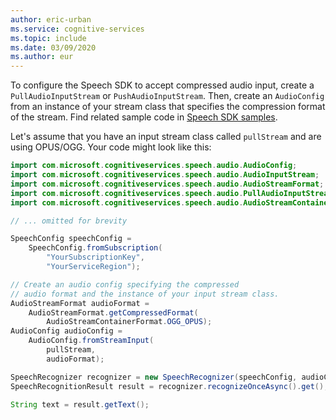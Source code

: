 ```yaml
---
author: eric-urban
ms.service: cognitive-services
ms.topic: include
ms.date: 03/09/2020
ms.author: eur
---
```


To configure the Speech SDK to accept compressed audio input, create a `PullAudioInputStream` or `PushAudioInputStream`. Then, create an `AudioConfig` from an instance of your stream class that specifies the compression format of the stream. Find related sample code in [Speech SDK samples](https://github.com/Azure-Samples/cognitive-services-speech-sdk/blob/master/samples/java/jre/console/src/com/microsoft/cognitiveservices/speech/samples/console/WavStream.java).

Let's assume that you have an input stream class called `pullStream` and are using OPUS/OGG. Your code might look like this:

```java
import com.microsoft.cognitiveservices.speech.audio.AudioConfig;
import com.microsoft.cognitiveservices.speech.audio.AudioInputStream;
import com.microsoft.cognitiveservices.speech.audio.AudioStreamFormat;
import com.microsoft.cognitiveservices.speech.audio.PullAudioInputStream;
import com.microsoft.cognitiveservices.speech.audio.AudioStreamContainerFormat;

// ... omitted for brevity

SpeechConfig speechConfig =
    SpeechConfig.fromSubscription(
        "YourSubscriptionKey",
        "YourServiceRegion");

// Create an audio config specifying the compressed
// audio format and the instance of your input stream class.
AudioStreamFormat audioFormat = 
    AudioStreamFormat.getCompressedFormat(
        AudioStreamContainerFormat.OGG_OPUS);
AudioConfig audioConfig =
    AudioConfig.fromStreamInput(
        pullStream,
        audioFormat);

SpeechRecognizer recognizer = new SpeechRecognizer(speechConfig, audioConfig);
SpeechRecognitionResult result = recognizer.recognizeOnceAsync().get();

String text = result.getText();
```
